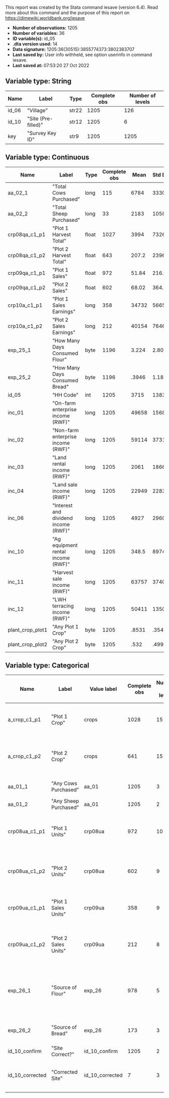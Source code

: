 This report was created by the Stata command iesave (version 6.4). Read more about this command and the purpose of this report on https://dimewiki.worldbank.org/iesave

- **Number of observations:** 1205
- **Number of variables:** 36
- **ID variable(s):** id_05
- **.dta version used:** 14
- **Data signature:** 1205:36(30515):3855774373:3802383707
- **Last saved by:** User info withheld, see option userinfo in command iesave.
- **Last saved at:** 07:53:20 27 Oct 2022

## Variable type: String

| Name | Label | Type | Complete obs | Number of levels |
|---|---|---|---|---|
| id_06 | "Village" | str22 | 1205 | 126 |
| id_10 | "Site (Pre-filled)" | str12 | 1205 | 6 |
| key | "Survey Key ID" | str9 | 1205 | 1205 |

## Variable type: Continuous

| Name | Label | Type | Complete obs | Mean | Std Dev | p0 | p25 | p50 | p75 | p100 |
|---|---|---|---|---|---|---|---|---|---|---|
| aa_02_1 | "Total Cows Purchased" | long | 115 | 6784 | 33306 | 1 | 1 | 1 | 1 | 200000 |
| aa_02_2 | "Total Sheep Purchased" | long | 33 | 2183 | 10587 | 1 | 1 | 1 | 2 | 60000 |
| crp08qa_c1_p1 | "Plot 1 Harvest Total" | float | 1027 | 3994 | 73263 | -88 | 20 | 50 | 120 | 1995000 |
| crp08qa_c1_p2 | "Plot 2 Harvest Total" | float | 643 | 207.2 | 2396 | 0 | 10 | 30 | 80 | 60000 |
| crp09qa_c1_p1 | "Plot 1 Sales" | float | 972 | 51.84 | 216.6 | 0 | 0 | 0 | 30 | 5540 |
| crp09qa_c1_p2 | "Plot 2 Sales" | float | 602 | 68.02 | 364.5 | 0 | 0 | 0 | 25 | 6800 |
| crp10a_c1_p1 | "Plot 1 Sales Earnings" | long | 358 | 34732 | 56659 | 500 | 8000 | 20000 | 40000 | 700000 |
| crp10a_c1_p2 | "Plot 2 Sales Earnings" | long | 212 | 40154 | 76469 | 51 | 7000 | 15000 | 37500 | 816000 |
| exp_25_1 | "How Many Days Consumed Flour" | byte | 1196 | 3.224 | 2.807 | 0 | 1 | 3 | 5 | 43 |
| exp_25_2 | "How Many Days Consumed Bread" | byte | 1196 | .3946 | 1.187 | 0 | 0 | 0 | 0 | 7 |
| id_05 | "HH Code" | int | 1205 | 3715 | 1383 | 1001 | 3240 | 3582 | 4169 | 9999 |
| inc_01 | "On-farm enterprise income (RWF)" | long | 1205 | 49658 | 156868 | -88 | 0 | 0 | 40000 | 3080000 |
| inc_02 | "Non-farm enterprise income (RWF)" | long | 1205 | 59114 | 373100 | -88 | 0 | 0 | 24000 | 1.12e+07 |
| inc_03 | "Land rental income (RWF)" | long | 1205 | 2061 | 18666 | -66 | 0 | 0 | 0 | 500000 |
| inc_04 | "Land sale income (RWF)" | long | 1205 | 22949 | 228330 | -66 | 0 | 0 | 0 | 6000000 |
| inc_06 | "Interest and dividend income (RWF)" | long | 1205 | 4927 | 29608 | -66 | 0 | 0 | 0 | 600000 |
| inc_10 | "Ag equipment rental income (RWF)" | long | 1205 | 348.5 | 8974 | 0 | 0 | 0 | 0 | 300000 |
| inc_11 | "Harvest sale income (RWF)" | long | 1205 | 63757 | 374066 | -88 | 0 | 5000 | 45000 | 1.12e+07 |
| inc_12 | "LWH terracing income (RWF)" | long | 1205 | 50411 | 135064 | -88 | 0 | 0 | 60000 | 3500000 |
| plant_crop_plot1 | "Any Plot 1 Crop" | byte | 1205 | .8531 | .3541 | 0 | 1 | 1 | 1 | 1 |
| plant_crop_plot2 | "Any Plot 2 Crop" | byte | 1205 | .532 | .4992 | 0 | 0 | 1 | 1 | 1 |

## Variable type: Categorical

| Name | Label | Value label | Complete obs | Number of levels | Number of unlabeled levels | Top count |
|---|---|---|---|---|---|---|
| a_crop_c1_p1 | "Plot 1 Crop" | crops | 1028 | 15 | 0 | Dry Beans:697 Sorghum:161 Maize:52 Irish Potatoes:41 Soybeans:36 |
| a_crop_c1_p2 | "Plot 2 Crop" | crops | 641 | 15 | 0 | Dry Beans:393 Sorghum:67 Maize:45 Irish Potatoes:36 Sweet Potatoes:32 |
| aa_01_1 | "Any Cows Purchased" | aa_01 | 1205 | 3 | 0 | No:1086 Yes:115 Don't know:4 |
| aa_01_2 | "Any Sheep Purchased" | aa_01 | 1205 | 2 | 0 | No:1172 Yes:33 |
| crp08ua_c1_p1 | "Plot 1 Units" | crp08ua | 972 | 10 | 0 | kg:887 100 kg sack:39 Mironko (1.5 kg):24 10 kg basket:6 50 kg sack:4 |
| crp08ua_c1_p2 | "Plot 2 Units" | crp08ua | 602 | 9 | 0 | kg:539 Mironko (1.5 kg):22 100 kg sack:20 15 kg basket:7 10 kg basket:6 |
| crp09ua_c1_p1 | "Plot 1 Sales Units" | crp09ua | 358 | 9 | 0 | kg:320 100 kg sack:17 Mironko (1.5 kg):9 tons:4 50 kg sack:3 |
| crp09ua_c1_p2 | "Plot 2 Sales Units" | crp09ua | 212 | 8 | 0 | kg:184 100 kg sack:10 Mironko (1.5 kg):8 25 kg sack:3 15 kg basket:3 |
| exp_26_1 | "Source of Flour" | exp_26 | 978 | 5 | 0 | Purchased:576 Own Production:389 Gifts from relatives:11 Exhange (labor/food):1 Borrowed:1 |
| exp_26_2 | "Source of Bread" | exp_26 | 173 | 3 | 0 | Purchased:170 Own Production:2 Borrowed:1 |
| id_10_confirm | "Site Correct?" | id_10_confirm | 1205 | 2 | 0 | Yes:1198 No:7 |
| id_10_corrected | "Corrected Site" | id_10_corrected | 7 | 3 | 0 | Rwamagana-34:4 Rwamagana-35:2 Kayonza-4:1 |

